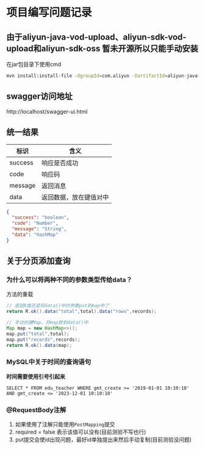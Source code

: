 # 项目编写问题记录
## 由于aliyun-java-vod-upload、aliyun-sdk-vod-upload和aliyun-sdk-oss 暂未开源所以只能手动安装
在jar包目录下使用cmd
```bash
mvn install:install-file -DgroupId=com.aliyun -DartifactId=aliyun-java-vod-upload -Dversion=1.4.15 -Dpackaging=jar -Dfile=aliyun-java-vod-upload-1.4.15.jar
```
## swagger访问地址
http://localhost/swagger-ui.html

## 统一结果
| 标识 | 含义 |
|---------|-------------|
| success | 响应是否成功      |
| code    | 响应码         |
| message | 返回消息        |
| data    | 返回数据，放在键值对中 |
```json
{
  "success": "boolean",
  "code": "Number",
  "message": "String",
  "data": "HashMap"
}
```

## 关于分页添加查询

### 为什么可以将两种不同的参数类型传给data？

方法的重载

```java
// 底层R类还是将data()中的参数put到map中了
return R.ok().data("total",total).data("rows",records);

// 手动创建Map，将map放到data()中
Map map = new HashMap<>();
map.put("total",total);
map.put("records",records);
return R.ok().data(map);
```

### MySQL中关于时间的查询语句

**时间需要使用引号引起来**

```mysql
SELECT * FROM edu_teacher WHERE gmt_create >= '2019-01-01 10:10:10' AND gmt_create <= '2023-12-01 10:10:10'
```

### @RequestBody注解

1. 如果使用了注解只能使用```PostMapping```提交
2. required = false 表示该值可以没有(目前测验不写也行)
3. put提交会使id出现问题，最好id单独提出来然后手动复制(目前测验没问题)